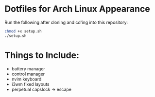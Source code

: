 # Dotfiles for Arch Linux Appearance
Run the following after cloning and cd'ing into this repository:
```Bash
chmod +x setup.sh
./setup.sh
```

# Things to Include:
- battery manager
- control manager
- nvim keyboard
- i3wm fixed layouts
- perpetual capslock -> escape

